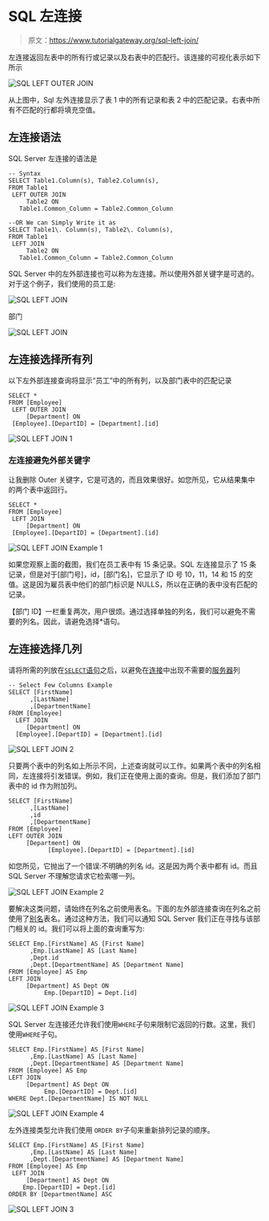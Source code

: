 # SQL 左连接

> 原文：<https://www.tutorialgateway.org/sql-left-join/>

左连接返回左表中的所有行或记录以及右表中的匹配行。该连接的可视化表示如下所示

![SQL LEFT OUTER JOIN](img/908cc112541c9bb9956dea89df084438.png)

从上图中，Sql 左外连接显示了表 1 中的所有记录和表 2 中的匹配记录。右表中所有不匹配的行都将填充空值。

## 左连接语法

SQL Server 左连接的语法是

```
-- Syntax
SELECT Table1.Column(s), Table2.Column(s),
FROM Table1
 LEFT OUTER JOIN
     Table2 ON
   Table1.Common_Column = Table2.Common_Column

--OR We can Simply Write it as
SELECT Table1\. Column(s), Table2\. Column(s),
FROM Table1
 LEFT JOIN
     Table2 ON
   Table1.Common_Column = Table2.Common_Column
```

SQL Server 中的左外部连接也可以称为左连接。所以使用外部关键字是可选的。对于这个例子，我们使用的员工是:

![SQL LEFT JOIN](img/0818dbcbb8a8dbe7dd9cff0fa2bed373.png)

部门

![SQL LEFT JOIN](img/aff47d2ce5cff6a22067a68da5303b1c.png)

## 左连接选择所有列

以下左外部连接查询将显示“员工”中的所有列，以及部门表中的匹配记录

```
SELECT *
FROM [Employee]
 LEFT OUTER JOIN
     [Department] ON
 [Employee].[DepartID] = [Department].[id]

```

![SQL LEFT JOIN 1](img/ed59960ff07c8e7d688e9397cd96af7a.png)

### 左连接避免外部关键字

让我删除 Outer 关键字，它是可选的，而且效果很好。如您所见，它从结果集中的两个表中返回行。

```
SELECT *
FROM [Employee]
 LEFT JOIN
     [Department] ON
 [Employee].[DepartID] = [Department].[id]
```

![SQL LEFT JOIN Example 1](img/cfb0e932c3d0ae7f6803cbbafa813d11.png)

如果您观察上面的截图，我们在员工表中有 15 条记录。SQL 左连接显示了 15 条记录，但是对于[部门号]，id，[部门名]，它显示了 ID 号 10，11，14 和 15 的空值。这是因为雇员表中他们的部门标识是 NULLS，所以在正确的表中没有匹配的记录。

【部门 ID】一栏重复两次，用户很烦。通过选择单独的列名，我们可以避免不需要的列名。因此，请避免选择*语句。

## 左连接选择几列

请将所需的列放在[`SELECT`语句](https://www.tutorialgateway.org/sql-select-statement/)之后，以避免在[连接](https://www.tutorialgateway.org/sql-joins/)中出现不需要的[服务器](https://www.tutorialgateway.org/sql/)列

```
-- Select Few Columns Example
SELECT [FirstName]
      ,[LastName]
      ,[DepartmentName]
FROM [Employee]
  LEFT JOIN
     [Department] ON
  [Employee].[DepartID] = [Department].[id]
```

![SQL LEFT JOIN 2](img/191e252af58e5e440ca5f642a7da030f.png)

只要两个表中的列名如上所示不同，上述查询就可以工作。如果两个表中的列名相同，左连接将引发错误。例如，我们正在使用上面的查询。但是，我们添加了部门表中的 id 作为附加列。

```
SELECT [FirstName]
      ,[LastName]
      ,id
      ,[DepartmentName]
FROM [Employee]
LEFT OUTER JOIN
     [Department] ON
           [Employee].[DepartID] = [Department].[id]
```

如您所见，它抛出了一个错误:不明确的列名 id。这是因为两个表中都有 id。而且 SQL Server 不理解您请求它检索哪一列。

![SQL LEFT JOIN Example 2](img/242fd0e42064df522138295b3eb546e6.png)

要解决这类问题，请始终在列名之前使用表名。下面的左外部连接查询在列名之前使用了[别名](https://www.tutorialgateway.org/sql-alias/)表名。通过这种方法，我们可以通知 SQL Server 我们正在寻找与该部门相关的 id。我们可以将上面的查询重写为:

```
SELECT Emp.[FirstName] AS [First Name]
      ,Emp.[LastName] AS [Last Name]
	  ,Dept.id 
      ,Dept.[DepartmentName] AS [Department Name]
FROM [Employee] AS Emp
LEFT JOIN
     [Department] AS Dept ON
          Emp.[DepartID] = Dept.[id]
```

![SQL LEFT JOIN Example 3](img/ccc22dbd27807240267ccc0d1c94caa9.png)

SQL Server 左连接还允许我们使用`WHERE`子句来限制它返回的行数。这里，我们使用`WHERE`子句。

```
SELECT Emp.[FirstName] AS [First Name]
      ,Emp.[LastName] AS [Last Name]
      ,Dept.[DepartmentName] AS [Department Name]
FROM [Employee] AS Emp
LEFT JOIN
     [Department] AS Dept ON
          Emp.[DepartID] = Dept.[id]
WHERE Dept.[DepartmentName] IS NOT NULL
```

![SQL LEFT JOIN Example 4](img/1de42fb819a1921282bea43fa9eeaa6b.png)

左外连接类型允许我们使用 `ORDER BY`子句来重新排列记录的顺序。

```
SELECT Emp.[FirstName] AS [First Name]
      ,Emp.[LastName] AS [Last Name]
      ,Dept.[DepartmentName] AS [Department Name]
FROM [Employee] AS Emp
 LEFT JOIN
     [Department] AS Dept ON
    Emp.[DepartID] = Dept.[id]
ORDER BY [DepartmentName] ASC
```

![SQL LEFT JOIN 3](img/6d79b283ad6e3c8d2b5f80f703465657.png)